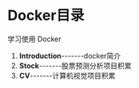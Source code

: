 # Docker目录
学习使用 Docker

1. **Introduction**-------docker简介
2. **Stock**-------股票预测分析项目积累
3. **CV**-------计算机视觉项目积累

